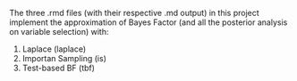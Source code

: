 The three .rmd files (with their respective .md output) in this project
implement the approximation of Bayes Factor (and all the posterior
analysis on variable selection) with:

1.  Laplace (laplace)
2.  Importan Sampling (is)
3.  Test-based BF (tbf)
